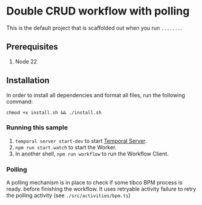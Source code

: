 # Double CRUD workflow with polling

This is the default project that is scaffolded out when you run `.......`.

## Prerequisites

1. Node 22

## Installation

In order to install all dependencies and format all files, run the following
command:

```shell
chmod +x install.sh && ./install.sh
```

### Running this sample

1. `temporal server start-dev` to start
   [Temporal Server](https://github.com/temporalio/cli/#installation).
2. `npm run start.watch` to start the Worker.
3. In another shell, `npm run workflow` to run the Workflow Client.

### Polling

A polling mechanism is in place to check if some tibco BPM process is ready.
before finishing the workflow. It uses retryable activity failure to retry the
polling activity (see `./src/activities/bpm.ts`)

